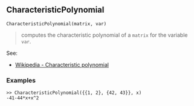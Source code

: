 ## CharacteristicPolynomial

```
CharacteristicPolynomial(matrix, var)
```

> computes the characteristic polynomial of a `matrix` for the variable `var`.

See:  
* [Wikipedia - Characteristic polynomial](https://en.wikipedia.org/wiki/Characteristic_polynomial)

### Examples
 
```
>> CharacteristicPolynomial({{1, 2}, {42, 43}}, x)
-41-44*x+x^2
```